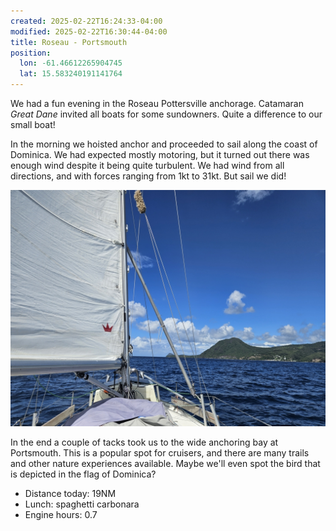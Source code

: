 ```yaml
---
created: 2025-02-22T16:24:33-04:00
modified: 2025-02-22T16:30:44-04:00
title: Roseau - Portsmouth
position:
  lon: -61.46612265904745
  lat: 15.583240191141764
---
```


We had a fun evening in the Roseau Pottersville anchorage. Catamaran _Great Dane_ invited all boats for some sundowners. Quite a difference to our small boat!

In the morning we hoisted anchor and proceeded to sail along the coast of Dominica. We had expected mostly motoring, but it turned out there was enough wind despite it being quite turbulent. We had wind from all directions, and with forces ranging from 1kt to 31kt. But sail we did!

![Image](../2025/a06e24ac1c7e49f3628c986eba637f19.jpg) 

In the end a couple of tacks took us to the wide anchoring bay at Portsmouth. This is a popular spot for cruisers, and there are many trails and other nature experiences available. Maybe we'll even spot the bird that is depicted in the flag of Dominica?

* Distance today: 19NM
* Lunch: spaghetti carbonara
* Engine hours: 0.7
